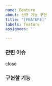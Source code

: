 ```yaml
---
name: Feature
about: 신규 기능 구현
title: "[FEATURE]"
labels: feature
assignees: ''

---
```


### 관련 이슈

close

### 구현할 기능
